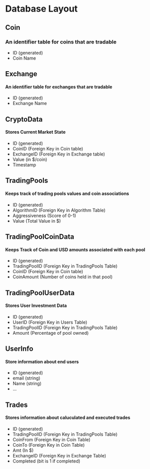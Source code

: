 # Database Layout

## Coin
### An identifier table for coins that are tradable
- ID (generated)
- Coin Name

## Exchange
#### An identifier table for exchanges that are tradable
- ID (generated)
- Exchange Name

## CryptoData
#### Stores Current Market State
- ID (generated)
- CoinID (Foreign Key in Coin table)
- ExchangeID (Foreign Key in Exchange table)
- Value (in $/coin)
- Timestamp

## TradingPools
#### Keeps track of trading pools values and coin associations
- ID (generated)
- AlgorithmID (Foreign Key in Algorithm Table)
- Aggressiveness (Score of 0-1)
- Value (Total Value in $)

## TradingPoolCoinData
#### Keeps Track of Coin and USD amounts associated with each pool
- ID (generated)
- TradingPoolID (Foreign Key in TradingPools Table)
- CoinID (Foreign Key in Coin table)
- CoinAmount (Number of coins held in that pool)

## TradingPoolUserData
#### Stores User Investment Data
- ID (generated)
- UserID (Foreign Key in Users Table)
- TradingPoolID (Foreign Key in TradingPools Table)
- Amount (Percentage of pool owned)

## UserInfo
#### Store information about end users
- ID (generated)
- email (string)
- Name (string)
- ...

## Trades
#### Stores information about caluculated and executed trades
- ID (generated)
- TradingPoolID (Foreign Key in TradingPools Table)
- CoinFrom (Foreign Key in Coin Table)
- CoinTo (Foreign Key in Coin Table)
- Amt (In $)
- ExchangeID (Foreign Key in Exchange Table)
- Completed (bit is 1 if completed)
